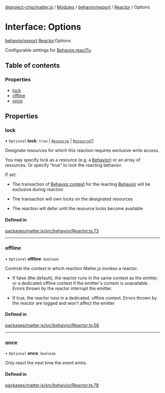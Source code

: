 [@project-chip/matter.js](../README.md) / [Modules](../modules.md) / [behavior/export](../modules/behavior_export.md) / [Reactor](../modules/behavior_export.Reactor.md) / Options

# Interface: Options

[behavior/export](../modules/behavior_export.md).[Reactor](../modules/behavior_export.Reactor.md).Options

Configurable settings for [Behavior.reactTo](../classes/behavior_export.Behavior-1.md#reactto).

## Table of contents

### Properties

- [lock](behavior_export.Reactor.Options.md#lock)
- [offline](behavior_export.Reactor.Options.md#offline)
- [once](behavior_export.Reactor.Options.md#once)

## Properties

### lock

• `Optional` **lock**: ``true`` \| [`Resource`](behavior_export._internal_.Resource-1.md) \| [`Resource`](behavior_export._internal_.Resource-1.md)[]

Designate resources for which this reaction requires exclusive write access.

You may specify lock as a resource (e.g. a [Behavior](../classes/behavior_export.Behavior-1.md)) or an array of resources.  Or specify "true" to
lock the reacting behavior.

If set:

  - The transaction of [Behavior.context](../classes/behavior_export.Behavior-1.md#context) for the reacting [Behavior](../classes/behavior_export.Behavior-1.md) will be exclusive during
    reaction

  - The transaction will own locks on the designated resources

  - The reaction will defer until the resource locks become available

#### Defined in

[packages/matter.js/src/behavior/Reactor.ts:73](https://github.com/project-chip/matter.js/blob/c0d55745d5279e16fdfaa7d2c564daa31e19c627/packages/matter.js/src/behavior/Reactor.ts#L73)

___

### offline

• `Optional` **offline**: `boolean`

Controls the context in which reaction Matter.js invokes a reactor.

  - If false (the default), the reactor runs in the same context as the emitter, or a dedicated offline
    context if the emitter's context is unavailable.  Errors thrown by the reactor interrupt the emitter.

  - If true, the reactor runs in a dedicated, offline context.  Errors thrown by the reactor are logged and
    won't affect the emitter

#### Defined in

[packages/matter.js/src/behavior/Reactor.ts:56](https://github.com/project-chip/matter.js/blob/c0d55745d5279e16fdfaa7d2c564daa31e19c627/packages/matter.js/src/behavior/Reactor.ts#L56)

___

### once

• `Optional` **once**: `boolean`

Only react the next time the event emits.

#### Defined in

[packages/matter.js/src/behavior/Reactor.ts:78](https://github.com/project-chip/matter.js/blob/c0d55745d5279e16fdfaa7d2c564daa31e19c627/packages/matter.js/src/behavior/Reactor.ts#L78)

